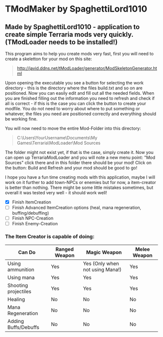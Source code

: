 # TModMaker by SpaghettiLord1010

## Made by SpaghettiLord1010 - application to create simple Terraria mods very quickly. (TModLoader needs to be installed!)

This program aims to help you create mods very fast, first you will need to create a skeletton for your mod on this site:
> http://javid.ddns.net/tModLoader/generator/ModSkeletonGenerator.html

Upon opening the executable you see a button for selecting the work directory - this is the directory where the files build.txt and so on are positioned.
Now you can easily edit and fill out all the needed fields.
When you are finished filling out the information you need to refresh and check if all is correct - if this is the case you can click the button to create your modfile.
You do not need to worry about where to put something or whatever, the files you need are positioned correctly and everything should be working fine.

You will now need to move the entire Mod-Folder into this directory:
> C:\Users\YourUsername\Documents\My Games\Terraria\ModLoader\Mod Sources

The folder might not exist yet, if that is the case, simply create it.
Now you can open up TerrariaModLoader and you will note a new menu point: "Mod Sources" click there and in this folder there should be your mod! Click on the button: Build and Refresh and your mod should be good to go!

I hope you have a fun time creating mods with this application, maybe I will work on it further to add town-NPCs or enemies but for now, a item-creator is better than nothing.
There might be some little mistakes sometimes, but overall it was tested very well - it should work well!

- [x] Finish ItemCreation
- [ ] Finish Advanced ItemCreation options (heal, mana regeneration, buffing/debuffing)
- [ ] Finish NPC-Creation
- [ ] Finish Enemy-Creation

### The Item Creator is capable of doing:

Can Do | Ranged Weapon | Magic Weapon | Melee Weapon
------------ | ------------- | ------------ | ------------
Using ammunition | Yes | Yes (Only when not using Mana!) | Yes
Using mana | Yes | Yes | Yes
Shooting projectiles | Yes | Yes | Yes
Healing | No | No | No
Mana Regeneration | No | No | No
Adding Buffs/Debuffs | No | No | No
